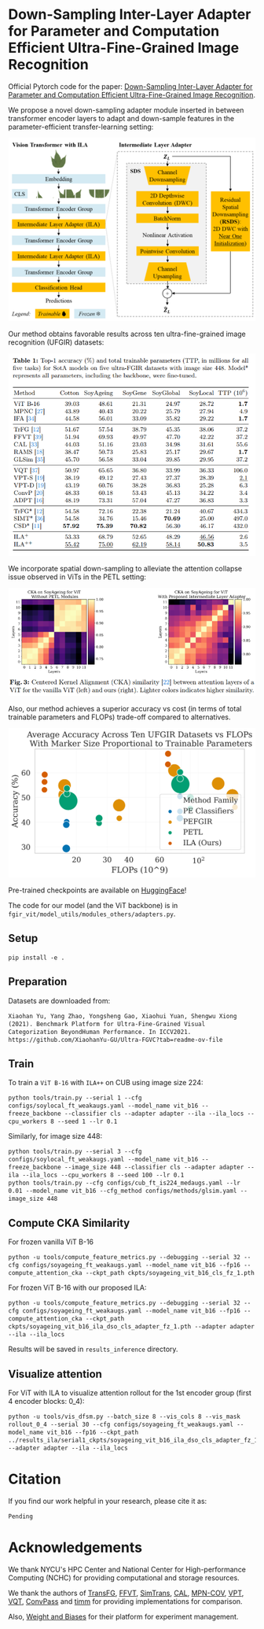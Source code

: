 # Down-Sampling Inter-Layer Adapter for Parameter and Computation Efficient Ultra-Fine-Grained Image Recognition

Official Pytorch code for the paper: [Down-Sampling Inter-Layer Adapter for Parameter and Computation Efficient Ultra-Fine-Grained Image Recognition](https://arxiv.org/abs/2409.).

We propose a novel down-sampling adapter module inserted in between transformer
encoder layers to adapt and down-sample features in the parameter-efficient
transfer-learning setting:

![](./assets/overview.png)

Our method obtains favorable results across ten ultra-fine-grained image recognition
(UFGIR) datasets:

![](./assets/table_sota.png)

We incorporate spatial down-sampling to alleviate the attention collapse issue
observed in ViTs in the PETL setting:

![](./assets/cka_attn_soyageing_vanilla_vs_ila.png)

Also, our method achieves a superior accuracy vs cost (in terms of total
trainable parameters and FLOPs) trade-off compared to alternatives.

![](./assets/acc_vs_flops_vs_params_log_big.png)

Pre-trained checkpoints are available on [HuggingFace](https://huggingface.co/NYCU-PCSxNTHU-MIS/DownSamplingInterLayerAdapter)!

The code for our model (and the ViT backbone) is in `fgir_vit/model_utils/modules_others/adapters.py`.


## Setup

```
pip install -e . 
```


## Preparation

Datasets are downloaded from:
```
Xiaohan Yu, Yang Zhao, Yongsheng Gao, Xiaohui Yuan, Shengwu Xiong (2021). Benchmark Platform for Ultra-Fine-Grained Visual Categorization BeyondHuman Performance. In ICCV2021.
https://github.com/XiaohanYu-GU/Ultra-FGVC?tab=readme-ov-file
```


## Train

To train a `ViT B-16` with `ILA++` on CUB using image size 224:

```
python tools/train.py --serial 1 --cfg configs/soylocal_ft_weakaugs.yaml --model_name vit_b16 --freeze_backbone --classifier cls --adapter adapter --ila --ila_locs --cpu_workers 8 --seed 1 --lr 0.1
```

Similarly, for image size 448:
```
python tools/train.py --serial 3 --cfg configs/soylocal_ft_weakaugs.yaml --model_name vit_b16 --freeze_backbone --image_size 448 --classifier cls --adapter adapter --ila --ila_locs --cpu_workers 8 --seed 100 --lr 0.1
python tools/train.py --cfg configs/cub_ft_is224_medaugs.yaml --lr 0.01 --model_name vit_b16 --cfg_method configs/methods/glsim.yaml --image_size 448
```


## Compute CKA Similarity

For frozen vanilla ViT B-16
```
python -u tools/compute_feature_metrics.py --debugging --serial 32 --cfg configs/soyageing_ft_weakaugs.yaml --model_name vit_b16 --fp16 --compute_attention_cka --ckpt_path ckpts/soyageing_vit_b16_cls_fz_1.pth
```

For frozen ViT B-16 with our proposed ILA:

```
python -u tools/compute_feature_metrics.py --debugging --serial 32 --cfg configs/soyageing_ft_weakaugs.yaml --model_name vit_b16 --fp16 --compute_attention_cka --ckpt_path ckpts/soyageing_vit_b16_ila_dso_cls_adapter_fz_1.pth --adapter adapter --ila --ila_locs
```

Results will be saved in `results_inference` directory.


## Visualize attention

For ViT with ILA to visualize attention rollout for the 1st encoder group (first 4 encoder blocks: 0_4):

```
python -u tools/vis_dfsm.py --batch_size 8 --vis_cols 8 --vis_mask rollout_0_4 --serial 30 --cfg configs/soyageing_ft_weakaugs.yaml --model_name vit_b16 --fp16 --ckpt_path ../results_ila/serial1_ckpts/soyageing_vit_b16_ila_dso_cls_adapter_fz_1.pth --adapter adapter --ila --ila_locs
```

# Citation
If you find our work helpful in your research, please cite it as:
```
Pending
```

# Acknowledgements
We thank NYCU's HPC Center and National Center for High-performance Computing (NCHC) for providing computational and storage resources. 

We thank the authors of [TransFG](https://github.com/TACJu/TransFG), [FFVT](https://github.com/Markin-Wang/FFVT), [SimTrans](https://github.com/PKU-ICST-MIPL/SIM-Trans_ACMMM2022), [CAL](https://github.com/raoyongming/CAL), [MPN-COV](https://github.com/jiangtaoxie/MPN-COV), [VPT](https://github.com/KMnP/vpt), [VQT](https://github.com/andytu28/VQT), [ConvPass](https://github.com/JieShibo/PETL-ViT/tree/main/convpass) and [timm](https://github.com/huggingface/pytorch-image-models/) for providing implementations for comparison.

Also, [Weight and Biases](https://wandb.ai/) for their platform for experiment management.
 
